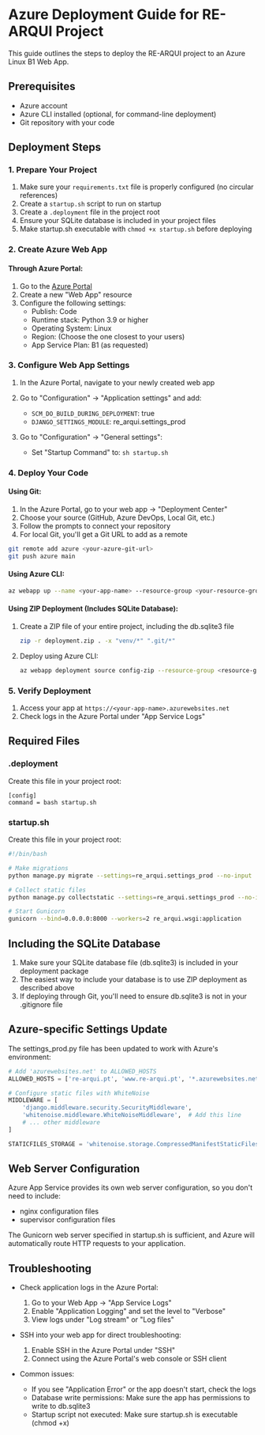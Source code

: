 # Azure Deployment Guide for RE-ARQUI Project

This guide outlines the steps to deploy the RE-ARQUI project to an Azure Linux B1 Web App.

## Prerequisites

- Azure account
- Azure CLI installed (optional, for command-line deployment)
- Git repository with your code

## Deployment Steps

### 1. Prepare Your Project

1. Make sure your `requirements.txt` file is properly configured (no circular references)
2. Create a `startup.sh` script to run on startup 
3. Create a `.deployment` file in the project root
4. Ensure your SQLite database is included in your project files
5. Make startup.sh executable with `chmod +x startup.sh` before deploying

### 2. Create Azure Web App

#### Through Azure Portal:

1. Go to the [Azure Portal](https://portal.azure.com)
2. Create a new "Web App" resource
3. Configure the following settings:
   - Publish: Code
   - Runtime stack: Python 3.9 or higher
   - Operating System: Linux
   - Region: (Choose the one closest to your users)
   - App Service Plan: B1 (as requested)

### 3. Configure Web App Settings

1. In the Azure Portal, navigate to your newly created web app
2. Go to "Configuration" → "Application settings" and add:
   - `SCM_DO_BUILD_DURING_DEPLOYMENT`: true
   - `DJANGO_SETTINGS_MODULE`: re_arqui.settings_prod

3. Go to "Configuration" → "General settings":
   - Set "Startup Command" to: `sh startup.sh`

### 4. Deploy Your Code

#### Using Git:

1. In the Azure Portal, go to your web app → "Deployment Center"
2. Choose your source (GitHub, Azure DevOps, Local Git, etc.)
3. Follow the prompts to connect your repository
4. For local Git, you'll get a Git URL to add as a remote

```bash
git remote add azure <your-azure-git-url>
git push azure main
```

#### Using Azure CLI:

```bash
az webapp up --name <your-app-name> --resource-group <your-resource-group> --location <location> --sku B1 --os-type Linux
```

#### Using ZIP Deployment (Includes SQLite Database):

1. Create a ZIP file of your entire project, including the db.sqlite3 file
   ```bash
   zip -r deployment.zip . -x "venv/*" ".git/*"
   ```

2. Deploy using Azure CLI:
   ```bash
   az webapp deployment source config-zip --resource-group <resource-group> --name <app-name> --src deployment.zip
   ```

### 5. Verify Deployment

1. Access your app at `https://<your-app-name>.azurewebsites.net`
2. Check logs in the Azure Portal under "App Service Logs"

## Required Files

### .deployment
Create this file in your project root:

```
[config]
command = bash startup.sh
```

### startup.sh
Create this file in your project root:

```bash
#!/bin/bash

# Make migrations
python manage.py migrate --settings=re_arqui.settings_prod --no-input

# Collect static files
python manage.py collectstatic --settings=re_arqui.settings_prod --no-input

# Start Gunicorn
gunicorn --bind=0.0.0.0:8000 --workers=2 re_arqui.wsgi:application
```

## Including the SQLite Database

1. Make sure your SQLite database file (db.sqlite3) is included in your deployment package
2. The easiest way to include your database is to use ZIP deployment as described above
3. If deploying through Git, you'll need to ensure db.sqlite3 is not in your .gitignore file

## Azure-specific Settings Update

The settings_prod.py file has been updated to work with Azure's environment:

```python
# Add 'azurewebsites.net' to ALLOWED_HOSTS
ALLOWED_HOSTS = ['re-arqui.pt', 'www.re-arqui.pt', '*.azurewebsites.net', 'localhost', '127.0.0.1']

# Configure static files with WhiteNoise
MIDDLEWARE = [
    'django.middleware.security.SecurityMiddleware',
    'whitenoise.middleware.WhiteNoiseMiddleware',  # Add this line
    # ... other middleware
]

STATICFILES_STORAGE = 'whitenoise.storage.CompressedManifestStaticFilesStorage'
```

## Web Server Configuration

Azure App Service provides its own web server configuration, so you don't need to include:
- nginx configuration files
- supervisor configuration files

The Gunicorn web server specified in startup.sh is sufficient, and Azure will automatically route HTTP requests to your application.

## Troubleshooting

- Check application logs in the Azure Portal:
  1. Go to your Web App → "App Service Logs"
  2. Enable "Application Logging" and set the level to "Verbose"
  3. View logs under "Log stream" or "Log files"

- SSH into your web app for direct troubleshooting:
  1. Enable SSH in the Azure Portal under "SSH" 
  2. Connect using the Azure Portal's web console or SSH client

- Common issues:
  - If you see "Application Error" or the app doesn't start, check the logs
  - Database write permissions: Make sure the app has permissions to write to db.sqlite3
  - Startup script not executed: Make sure startup.sh is executable (chmod +x) 